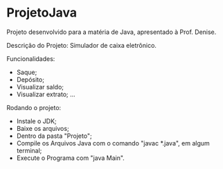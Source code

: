 # ProjetoJava
Projeto desenvolvido para a matéria de Java, apresentado à Prof. Denise.

Descrição do Projeto:
Simulador de caixa eletrônico.

Funcionalidades:
 - Saque;
 - Depósito;
 - Visualizar saldo;
 - Visualizar extrato;
 ...

Rodando o projeto:
 - Instale o JDK;
 - Baixe os arquivos;
 - Dentro da pasta "Projeto";
 - Compile os Arquivos Java com o comando "javac *.java", em algum terminal;
 - Execute o Programa com "java Main".
